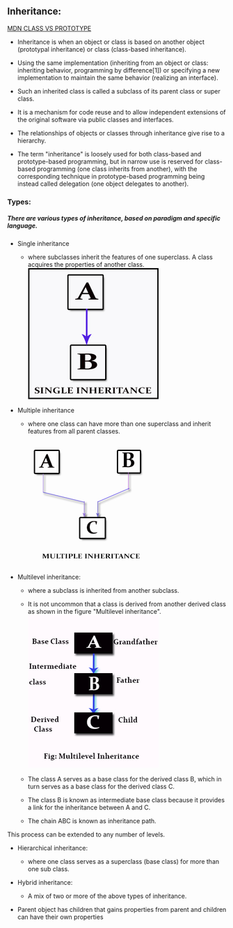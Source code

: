 ## Inheritance:
[MDN CLASS VS PROTOTYPE](https://developer.mozilla.org/en-US/docs/Web/JavaScript/Guide/Details_of_the_Object_Model)

- Inheritance is when an object or class is based on another object (prototypal inheritance) or class (class-based inheritance).
- Using the same implementation (inheriting from an object or class: inheriting behavior, programming by difference[1]) or specifying a new implementation to maintain the same behavior (realizing an interface).

- Such an inherited class is called a subclass of its parent class or super class.

- It is a mechanism for code reuse and to allow independent extensions of the original software via public classes and interfaces.

- The relationships of objects or classes through inheritance give rise to a hierarchy.

- The term "inheritance" is loosely used for both class-based and prototype-based programming, but in narrow use is reserved for class-based programming (one class inherits from another), with the corresponding technique in prototype-based programming being instead called delegation (one object delegates to another).


### Types:
##### There are various types of inheritance, based on paradigm and specific language.

- Single inheritance
  - where subclasses inherit the features of one superclass. A class acquires the properties of another class.
![](Single_InheritanceOOP.jpg)
- Multiple inheritance
  - where one class can have more than one superclass and inherit features from all parent classes.
![](Multiple_InheritanceOOP.jpg)

- Multilevel inheritance:
  - where a subclass is inherited from another subclass.
  - It is not uncommon that a class is derived from another derived class as shown in the figure "Multilevel inheritance".
![](Multilevel_InheritanceOOP.jpg)

  - The class A serves as a base class for the derived class B, which in turn serves as a base class for the derived class C.
  - The class B is known as intermediate base class because it provides a link for the inheritance between A and C.
  - The chain ABC is known as inheritance path.

This process can be extended to any number of levels.

- Hierarchical inheritance:
  - where one class serves as a superclass (base class) for more than one sub class.
- Hybrid inheritance:
  - A mix of two or more of the above types of inheritance.









- Parent object has children that gains properties from parent and children can have their own properties
